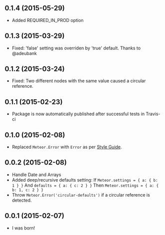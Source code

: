 
0.1.4 (2015-05-29)
---

- Added REQUIRED_IN_PROD option

0.1.3 (2015-03-29)
---

- Fixed: 'false' setting was overriden by 'true' default. Thanks to @adeubank

0.1.2 (2015-03-24)
---

- Fixed: Two different nodes with the same value caused a circular reference.

0.1.1 (2015-02-23)
---

- Package is now automatically published after successful tests in Travis-ci

0.1.0 (2015-02-08)
---

- Replaced `Meteor.Error` with `Error` as per [Style Guide](https://github.com/meteor/meteor/wiki/Meteor-Style-Guide#error-objects).

0.0.2 (2015-02-08)
---

- Handle Date and Arrays
- Added deep/recursive defaults setting:
  If `Meteor.settings = { a: { b: 1 } }`
  And `defaults = { a: { c: 2 } }`
  Then `Meteor.settings = { a: { b: 1, c: 2 } }`
- Throw `Meteor.Error('circular-defaults')` if a circular reference is detected.

0.0.1 (2015-02-07)
---

- I was born!
